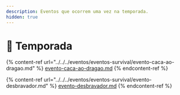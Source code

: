 ```yaml
---
description: Eventos que ocorrem uma vez na temporada.
hidden: true
---
```


# 🌊 Temporada

{% content-ref url="../../../eventos/eventos-survival/evento-caca-ao-dragao.md" %}
[evento-caca-ao-dragao.md](../../../eventos/eventos-survival/evento-caca-ao-dragao.md)
{% endcontent-ref %}

{% content-ref url="../../../eventos/eventos-survival/evento-desbravador.md" %}
[evento-desbravador.md](../../../eventos/eventos-survival/evento-desbravador.md)
{% endcontent-ref %}

